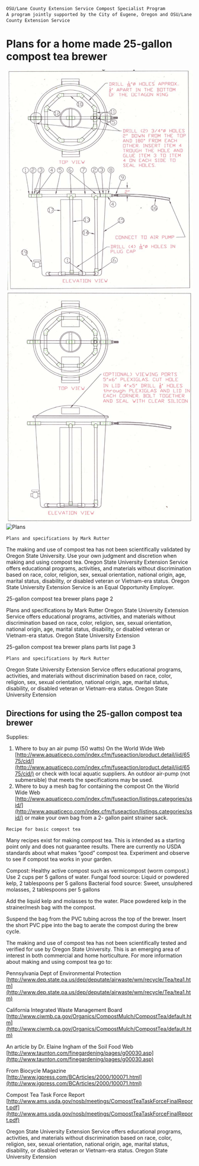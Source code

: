 ```
OSU/Lane County Extension Service Compost Specialist Program
A program jointly supported by the City of Eugene, Oregon and OSU/Lane County Extension Service
```
# Plans for a home made 25-gallon compost tea brewer
![Plans](https://github.com/boogie-brew/brewer/raw/master/Screenshot%202018-04-08%2023.58.12.png)
![Plans](https://github.com/boogie-brew/brewer/raw/master/Screenshot%202018-04-08%2023.59.43.png)
![Plans](https://github.com/boogie-brew/brewer/raw/master/Screenshot%202018-04-09%00.00.04.png)

```
Plans and specifications by Mark Rutter
```
The making and use of compost tea has not been scientifically validated by Oregon State University. Use your own
judgment and discretion when making and using compost tea.
Oregon State University Extension Service offers educational programs, activities, and materials without discrimination
based on race, color, religion, sex, sexual orientation, national origin, age, marital status, disability, or disabled veteran or
Vietnam-era status. Oregon State University Extension Service is an Equal Opportunity Employer.


25-gallon compost tea brewer plans page 2

Plans and specifications by Mark Rutter
Oregon State University Extension Service offers educational programs, activities, and materials without discrimination based on race, color, religion,
sex, sexual orientation, national origin, age, marital status, disability, or disabled veteran or Vietnam-era status. Oregon State University Extension


25-gallon compost tea brewer plans parts list page 3

```
Plans and specifications by Mark Rutter
```
Oregon State University Extension Service offers educational programs, activities, and materials without discrimination based on race, color, religion,
sex, sexual orientation, national origin, age, marital status, disability, or disabled veteran or Vietnam-era status. Oregon State University Extension


## Directions for using the 25-gallon compost tea brewer

Supplies:

1. Where to buy an air pump (50 watts)
On the World Wide Web
[http://www.aquaticeco.com/index.cfm/fuseaction/product.detail/iid/6575/cid/](http://www.aquaticeco.com/index.cfm/fuseaction/product.detail/iid/6575/cid/)
or check with local aquatic suppliers. An outdoor air-pump (not submersible) that meets the
specifications may be used.
2. Where to buy a mesh bag for containing the compost
On the World Wide Web
[http://www.aquaticeco.com/index.cfm/fuseaction/listings.categories/ssid/](http://www.aquaticeco.com/index.cfm/fuseaction/listings.categories/ssid/)
or make your own bag from a 2- gallon paint strainer sack.

```
Recipe for basic compost tea
```
Many recipes exist for making compost tea. This is intended as a starting point only and does not
guarantee results. There are currently no USDA standards about what makes “good” compost tea.
Experiment and observe to see if compost tea works in your garden.

Compost:
Healthy active compost such as vermicompost (worm compost.) Use 2 cups per 5 gallons of water.
Fungal food source: Liquid or powdered kelp, 2 tablespoons per 5 gallons
Bacterial food source: Sweet, unsulphered molasses, 2 tablespoons per 5 gallons

Add the liquid kelp and molasses to the water. Place powdered kelp in the strainer/mesh bag with the
compost.

Suspend the bag from the PVC tubing across the top of the brewer. Insert the short PVC pipe into the
bag to aerate the compost during the brew cycle.

The making and use of compost tea has not been scientifically tested and verified for use by Oregon
State University. This is an emerging area of interest in both commercial and home horticulture. For
more information about making and using compost tea go to:

Pennsylvania Dept of Environmental Protection
[http://www.dep.state.pa.us/dep/deputate/airwaste/wm/recycle/Tea/tea1.htm](http://www.dep.state.pa.us/dep/deputate/airwaste/wm/recycle/Tea/tea1.htm)

California Integrated Waste Management Board
[http://www.ciwmb.ca.gov/Organics/CompostMulch/CompostTea/default.htm](http://www.ciwmb.ca.gov/Organics/CompostMulch/CompostTea/default.htm)

An article by Dr. Elaine Ingham of the Soil Food Web
[http://www.taunton.com/finegardening/pages/g00030.asp](http://www.taunton.com/finegardening/pages/g00030.asp)

From Biocycle Magazine
[http://www.jgpress.com/BCArticles/2000/100071.html](http://www.jgpress.com/BCArticles/2000/100071.html)

Compost Tea Task Force Report
[http://www.ams.usda.gov/nosb/meetings/CompostTeaTaskForceFinalReport.pdf](http://www.ams.usda.gov/nosb/meetings/CompostTeaTaskForceFinalReport.pdf)

Oregon State University Extension Service offers educational programs, activities, and materials without discrimination based on race, color, religion,
sex, sexual orientation, national origin, age, marital status, disability, or disabled veteran or Vietnam-era status. Oregon State University Extension


